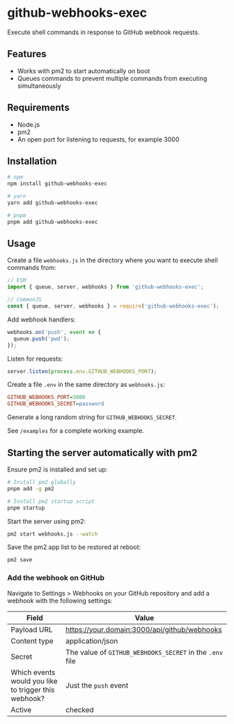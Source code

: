 # github-webhooks-exec

Execute shell commands in response to GitHub webhook requests.

## Features

- Works with pm2 to start automatically on boot
- Queues commands to prevent multiple commands from executing simultaneously

## Requirements

- Node.js
- pm2
- An open port for listening to requests, for example 3000

## Installation

```bash
# npm
npm install github-webhooks-exec

# yarn
yarn add github-webhooks-exec

# pnpm
pnpm add github-webhooks-exec
```

## Usage

Create a file `webhooks.js` in the directory where you want to execute shell commands from:

```js
// ESM
import { queue, server, webhooks } from 'github-webhooks-exec';

// CommonJS
const { queue, server, webhooks } = require('github-webhooks-exec');
```

Add webhook handlers:

```js
webhooks.on('push', event => {
  queue.push('pwd');
});
```

Listen for requests:

```js
server.listen(process.env.GITHUB_WEBHOOKS_PORT);
```

Create a file `.env` in the same directory as `webhooks.js`:

```ini
GITHUB_WEBHOOKS_PORT=3000
GITHUB_WEBHOOKS_SECRET=password
```

Generate a long random string for `GITHUB_WEBHOOKS_SECRET`.

See `/examples` for a complete working example.

## Starting the server automatically with pm2

Ensure pm2 is installed and set up:

```bash
# Install pm2 globally
pnpm add -g pm2

# Install pm2 startup script
pnpm startup
```

Start the server using pm2:

```bash
pm2 start webhooks.js --watch
```

Save the pm2 app list to be restored at reboot:

```bash
pm2 save
```

### Add the webhook on GitHub

Navigate to Settings > Webhooks on your GitHub repository and add a webhook with the following settings:

| Field | Value |
| --- | --- |
| Payload URL | https://your.domain:3000/api/github/webhooks |
| Content type | application/json |
| Secret | The value of `GITHUB_WEBHOOKS_SECRET` in the `.env` file |
| Which events would you like to trigger this webhook? | Just the `push` event |
| Active | checked |
